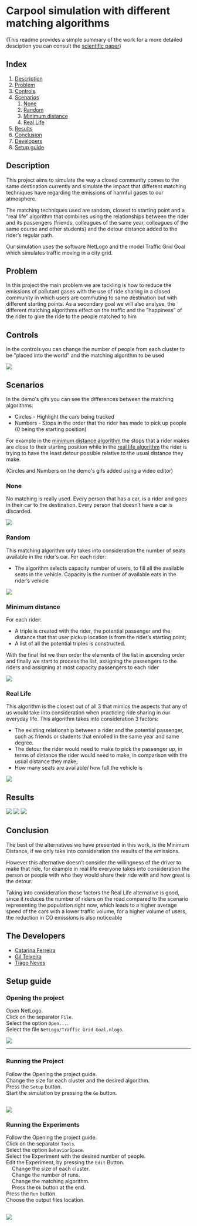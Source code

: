 # Carpool simulation with different matching algorithms

(This readme provides a simple summary of the work for a more detailed desciption you can consult the [scientific paper](https://github.com/LivingCat/MSSI1819/blob/master/Ride_Sharing_in_FEUP__Last_Assignment.pdf))

## Index

1. [Description](#description)
3. [Problem](#problem)
4. [Controls](#controls)
5. [Scenarios](#scenarios)
    1. [None](#none)
    2. [Random](#random)
    3. [Minimum distance](#minimum-distance)
    4. [Real Life](#real-life)
6. [Results](#results)
7. [Conclusion](#conclusion)
8. [Developers](#the-developers)
9. [Setup guide](#setup-guide)

## Description
This project aims to simulate the way a closed community comes to the same destination currently and simulate the impact that different matching techniques have regarding the emissions of harmful gases to our atmosphere.

The matching techniques used are random, closest to starting point and a ”real life” algorithm that combines using the relationships between the rider and its passengers (friends, colleagues of the same year, colleagues of the same course and other students) and the detour distance added to the rider’s regular path.

Our simulation uses the software NetLogo and the model Traffic Grid Goal which simulates traffic moving in a city grid.

## Problem

In this project the main problem we are tackling is how to reduce the emissions of pollutant gases with the use of ride sharing in a closed community in which users are commuting to same destination but with different starting points. As a secondary goal we will also analyse, the different matching algorithms effect on the traffic and the ”happiness” of the rider to give the ride to the people matched to him 

## Controls

In the controls you can change the number of people from each cluster to be "placed into the world" and the matching algorithm to be used

![](https://github.com/LivingCat/MSSI1819/blob/master/docs/controls.png)

## Scenarios
In the demo's gifs you can see the differences between the matching algorithms:
* Circles - Highlight the cars being tracked
* Numbers - Stops in the order that the rider has made to pick up people (0 being the starting position)

For example in the [minimum distance algorithm](#minimum-distance) the stops that a rider makes are close to their starting position while in the [real life algorithm](#real-life) the rider is trying to have the least detour possible relative to the usual distance they make.

(Circles and Numbers on the demo's gifs added using a video editor)
### None
No matching is really used.
Every person that has a car, is a rider and goes in their car to the destination. Every person that doesn’t have a car is discarded.

![](https://github.com/LivingCat/MSSI1819/blob/master/docs/none_gif.gif)
### Random
This matching algorithm only takes into consideration the number of seats available in the rider’s car.
For each rider:
* The algorithm selects capacity number of users, to fill all the available seats in the vehicle. Capacity is the number of available  eats in the rider’s vehicle

![](https://github.com/LivingCat/MSSI1819/blob/master/docs/random_gif.gif)
### Minimum distance
For each rider:
* A triple is created with the rider, the potential passenger and the distance that that user pickup location is from the rider’s starting point;
* A list of all the potential triples is constructed.

With the final list we then order the elements of the list in ascending order and finally we start to process the list, assigning the passengers to the riders and assigning at most capacity passengers to each rider

![](https://github.com/LivingCat/MSSI1819/blob/master/docs/min_distance_gif.gif)
### Real Life
This algorithm is the closest out of all 3 that mimics the aspects that any of us would take into consideration when practicing ride sharing in our everyday life. 
This algorithm takes into consideration 3 factors:
* The existing relationship between a rider and the potential passenger, such as friends or students that enrolled in the same year and same degree.
* The detour the rider would need to make to pick the passenger up, in terms of distance the rider would need to make, in comparison with the usual distance they make;
* How many seats are available/ how full the vehicle is

![](https://github.com/LivingCat/MSSI1819/blob/master/docs/real_life_gif.gif)

## Results
![](https://github.com/LivingCat/MSSI1819/blob/master/Result%20Analysis/Charts/cars_speed.png)
![](https://github.com/LivingCat/MSSI1819/blob/master/Result%20Analysis/Charts/co_emissions.png)
![](https://github.com/LivingCat/MSSI1819/blob/master/Result%20Analysis/Charts/riders_willingness.png)

## Conclusion
The best of the alternatives we have presented in this work, is the Minimum Distance, if we only take into consideration the results of the emissions. 

However this alternative doesn’t consider the willingness of the driver to make that ride, for example in real life everyone takes into consideration the person or people with who they would share their ride with and how great is the detour.

Taking into consideration those factors the Real Life alternative is good, since it reduces the number of riders on the road compared to the scenario representing the population right now, which leads to a higher average speed of the cars with a lower traffic volume, for a higher volume of users, the reduction
in CO emissions is also noticeable

## The Developers

- [Catarina Ferreira](https://github.com/LivingCat)
- [Gil Teixeira](https://github.com/GilTeixeira)
- [Tiago Neves](https://github.com/Tiago-Seven)

## Setup guide
### Opening the project

Open NetLogo.  
Click on the separator `File`.  
Select the option `Open...`.  
Select the file `NetLogo/Traffic Grid Goal.nlogo`.  

![](https://github.com/LivingCat/MSSI1819/blob/master/docs/open.gif)

---

### Running the Project

Follow the Opening the project guide.  
Change the size for each cluster and the desired algorithm.  
Press the `Setup` button.  
Start the simulation by pressing the `Go` button.   

![](https://github.com/LivingCat/MSSI1819/blob/master/docs/run.gif)
---

### Running the Experiments

Follow the Opening the project guide.  
Click on the separator `Tools`.  
Select the option `BehaviorSpace`.  
Select the Experiment with the desired number of people.  
Edit the Experiment, by pressing the `Edit` Button.  
&nbsp;&nbsp;&nbsp;&nbsp;Change the size of each cluster.  
&nbsp;&nbsp;&nbsp;&nbsp;Change the number of runs.  
&nbsp;&nbsp;&nbsp;&nbsp;Change the matching algorithm.  
&nbsp;&nbsp;&nbsp;&nbsp;Press the `Ok` button at the end.    
Press the `Run` button.   
Choose the output files location.  

![](https://github.com/LivingCat/MSSI1819/blob/master/docs/exp.gif)
---
